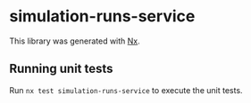 # simulation-runs-service

This library was generated with [Nx](https://nx.dev).

## Running unit tests

Run `nx test simulation-runs-service` to execute the unit tests.
